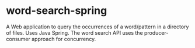 # word-search-spring
A Web application to query the occurrences of a word/pattern in a directory of files. Uses Java Spring. The word search API uses the producer-consumer approach for concurrency.
